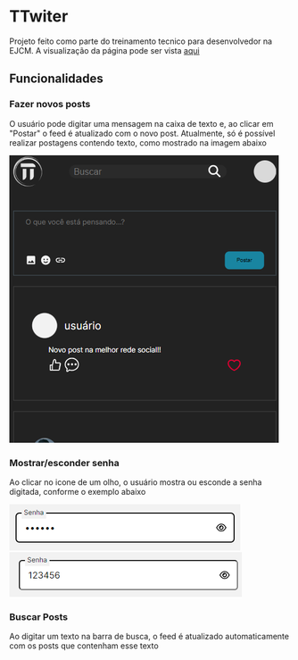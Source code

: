 # TTwiter

Projeto feito como parte do treinamento tecnico para desenvolvedor na EJCM. A visualização da página pode ser vista [aqui](https://discovered-hospitable-smell.glitch.me/?authuser=2)

## Funcionalidades
  ### Fazer novos posts
  O usuário pode digitar uma mensagem na caixa de texto e, ao clicar em "Postar" o feed é atualizado com o novo post. Atualmente, só é possível realizar postagens contendo texto, como mostrado na imagem abaixo

  ![print da senha escondida](./img/divulgacao/exemplo-post.png)

  ### Mostrar/esconder senha
  Ao clicar no icone de um olho, o usuário mostra ou esconde a senha digitada, conforme o exemplo abaixo

  ![print da senha escondida](./img/divulgacao/senha-escondida.png)
  ![print da senha escondida](./img/divulgacao/senha-visivel.png)

  ### Buscar Posts
  Ao digitar um texto na barra de busca, o feed é atualizado automaticamente com os posts que contenham esse texto
